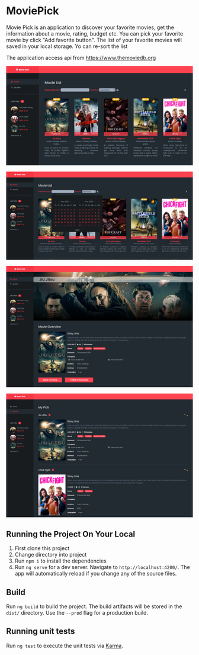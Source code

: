 # MoviePick

Movie Pick is an application to discover your favorite movies, get the information about a movie, rating, budget etc. You can pick your favorite movie by click "Add favorite button". The list of your favorite movies will saved in your local storage. Yo can re-sort the list

The application access api from  https://www.themoviedb.org

![alt text](https://github.com/witarsana/movie-pick/blob/master/image-4.png)

![alt text](https://github.com/witarsana/movie-pick/blob/master/image-1.png)

![alt text](https://github.com/witarsana/movie-pick/blob/master/image-2.png)

![alt text](https://github.com/witarsana/movie-pick/blob/master/image-3.png)

## Running the Project On Your Local

1. First clone this project
2. Change directory into project
3. Run `npm i` to install the dependencies
4. Run `ng serve` for a dev server. Navigate to `http://localhost:4200/`. The app will automatically reload if you change any of the source files.

## Build

Run `ng build` to build the project. The build artifacts will be stored in the `dist/` directory. Use the `--prod` flag for a production build.

## Running unit tests

Run `ng test` to execute the unit tests via [Karma](https://karma-runner.github.io).

